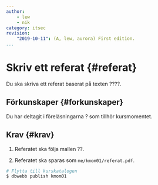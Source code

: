 ```yaml
---
author:
    - lew
    - nik
category: itsec
revision:
    "2019-10-11": (A, lew, aurora) First edition.
...
```


Skriv ett referat {#referat}
==================================

Du ska skriva ett referat baserat på texten ????.

<!--more-->



Förkunskaper {#forkunskaper}
-----------------------

Du har deltagit i föreläsningarna ? som tillhör kursmomentet.



<!-- Introduktion {#intro}
----------------------- -->



Krav {#krav}
-----------------------

1. Referatet ska följa mallen ??.

1. Referatet ska sparas som `me/kmom01/referat.pdf`.



```bash
# Flytta till kurskatalogen
$ dbwebb publish kmom01
```

<!-- Rätta eventuella fel som dyker upp och publicera igen. När det ser grönt ut så är du klar.   -->



<!-- Extrauppgift {#extra}
-----------------------

Det finns inga extrauppgifter.
 -->

<!--
Tips från coachen {#tips}
-----------------------

Lycka till och hojta till i forumet om du behöver hjälp! -->
